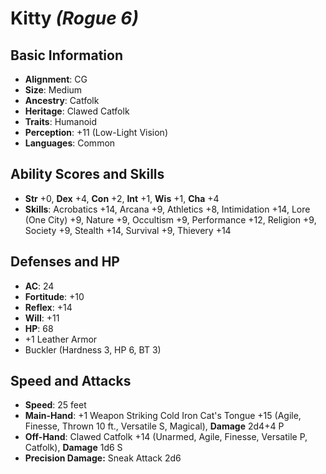# Kitty *(Rogue 6)*

## Basic Information

- **Alignment**: CG
- **Size**: Medium
- **Ancestry**: Catfolk
- **Heritage**: Clawed Catfolk
- **Traits**: Humanoid
- **Perception**: +11 (Low-Light Vision)
- **Languages**: Common

## Ability Scores and Skills

- **Str** +0, **Dex** +4, **Con** +2, **Int** +1, **Wis** +1, **Cha** +4
- **Skills**: Acrobatics +14, Arcana +9, Athletics +8, Intimidation +14, Lore (One City) +9, Nature +9, Occultism +9, Performance +12, Religion +9, Society +9, Stealth +14, Survival +9, Thievery +14

## Defenses and HP

- **AC**: 24
- **Fortitude**: +10
- **Reflex**: +14
- **Will**: +11
- **HP**: 68
- +1 Leather Armor
- Buckler (Hardness 3, HP 6, BT 3)

## Speed and Attacks

- **Speed**: 25 feet
- **Main-Hand**: +1 Weapon Striking Cold Iron Cat's Tongue +15 (Agile, Finesse, Thrown 10 ft., Versatile S, Magical), **Damage** 2d4+4 P
- **Off-Hand**: Clawed Catfolk +14 (Unarmed, Agile, Finesse, Versatile P, Catfolk), **Damage** 1d6 S
- **Precision Damage:** Sneak Attack 2d6
